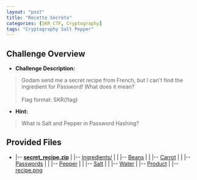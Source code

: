```yaml
---
layout: "post"
title: "Recette Secrète"
categories: [SKR_CTF, Cryptography]
tags: "Cryptography Salt Pepper"
---
```


## Challenge Overview
- **Challenge Description:**
>Godam send me a secret recipe from French, but I can't find the ingredient for Password! What does it mean? <br><br>
Flag format: SKR{flag}

- **Hint:**
>What is Salt and Pepper in Password Hashing?

## Provided Files
- |-- [**secret_recipe.zip**](/assets/CTF/SKR_CTF/Cryptography/Recette_Secrète/secret_recipe.zip)
|   |-- [Ingredients/](/assets/CTF/SKR_CTF/Cryptography/Recette_Secrète/secret_recipe/Ingredients/)
|   |   |-- [Beans](/assets/CTF/SKR_CTF/Cryptography/Recette_Secrète/secret_recipe/Ingredients/Beans)
|   |   |-- [Carrot](/assets/CTF/SKR_CTF/Cryptography/Recette_Secrète/secret_recipe/Ingredients/Carrot)
|   |   |-- [Passwords](/assets/CTF/SKR_CTF/Cryptography/Recette_Secrète/secret_recipe/Ingredients/Passwords)
|   |   |-- [Pepper](/assets/CTF/SKR_CTF/Cryptography/Recette_Secrète/secret_recipe/Ingredients/Pepper)
|   |   |-- [Salt](/assets/CTF/SKR_CTF/Cryptography/Recette_Secrète/secret_recipe/Ingredients/Salt)
|   |   |-- [Water](/assets/CTF/SKR_CTF/Cryptography/Recette_Secrète/secret_recipe/Ingredients/Water)
|   |-- [Product](/assets/CTF/SKR_CTF/Cryptography/Recette_Secrète/secret_recipe/Product)
|   |-- [recipe.png](/assets/CTF/SKR_CTF/Cryptography/Recette_Secrète/secret_recipe/recipe.png)
